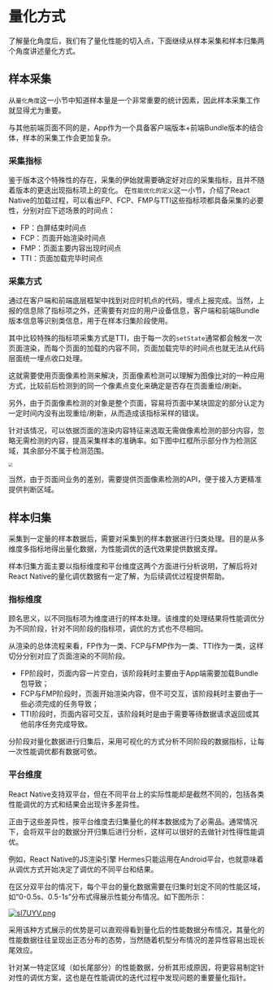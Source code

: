 # 量化方式
了解量化角度后，我们有了量化性能的切入点，下面继续从样本采集和样本归集两个角度讲述量化方式。

## 样本采集
从`量化角度`这一小节中知道样本量是一个非常重要的统计因素，因此样本采集工作就显得尤为重要。

与其他前端页面不同的是，App作为一个具备客户端版本+前端Bundle版本的结合体，样本的采集工作会更加复杂。

### 采集指标
鉴于版本这个特殊性的存在，采集的伊始就需要确定好对应的采集指标，且并不随着版本的更迭出现指标项上的变化。
在`性能优化的定义`这一小节，介绍了React Native的加载过程，可以看出FP、FCP、FMP与TTI这些指标项都具备采集的必要性，分别对应下述场景的时间点：
- FP：白屏结束时间点
- FCP：页面开始渲染时间点
- FMP：页面主要内容出现时间点
- TTI：页面加载完毕时间点

### 采集方式
通过在客户端和前端底层框架中找到对应时机点的代码，埋点上报完成。当然，上报的信息除了指标项之外，还需要有对应的用户设备信息，客户端和前端Bundle版本信息等识别类信息，用于在样本归集阶段使用。

其中比较特殊的指标项采集方式是TTI，由于每一次的`setState`通常都会触发一次页面渲染，而每个页面的加载的内容不同，页面加载完毕的时间点也就无法从代码层面统一埋点收口处理。

这就需要使用页面像素检测来解决，页面像素检测可以理解为图像比对的一种应用方式，比较前后检测到的同一个像素点变化来确定是否存在页面重绘/刷新。

另外，由于页面像素检测的对象是整个页面，容易将页面中某块固定的部分认定为一定时间内没有出现重绘/刷新，从而造成该指标采样的错误。

针对该情况，可以依据页面的渲染内容特征来选取无需做像素检测的部分内容，忽略无需检测的内容，提高采集样本的准确率。如下图中红框所示部分作为检测区域，其余部分不属于检测范围。

<img src="https://s3.ax1x.com/2021/01/22/sI6Or8.png" style="zoom:50%" />

当然，由于页面间业务的差别，需要提供页面像素检测的API，便于接入方更精准提供判断区域。

## 样本归集
采集到一定量的样本数据后，需要对采集到的样本数据进行归类处理。目的是从多维度多指标地得出量化数据，为性能调优的迭代效果提供数据支撑。

样本归集方面主要以指标维度和平台维度这两个方面进行分析说明，了解后将对React Native的量化调优数据有一定了解，为后续调优过程提供帮助。

### 指标维度
顾名思义，以不同指标项为维度进行的样本处理。该维度的处理结果将性能调优分为不同阶段，针对不同阶段的指标项，调优的方式也不尽相同。

从渲染的总体流程来看，FP作为一类、FCP与FMP作为一类、TTI作为一类，这样切分分别对应了页面渲染的不同阶段。

- FP阶段时，页面内容一片空白，该阶段耗时主要由于App端需要加载Bundle包导致；
- FCP与FMP阶段时，页面开始渲染内容，但不可交互，该阶段耗时主要由于一些必须完成的任务导致；
- TTI阶段时，页面内容可交互，该阶段耗时是由于需要等待数据请求返回或其他前序任务完成导致。

分阶段对量化数据进行归集后，采用可视化的方式分析不同阶段的数据指标，让每一次性能调优都有数据可依。

### 平台维度
React Native支持双平台，但在不同平台上的实际性能却是截然不同的，包括各类性能调优的方式和结果会出现许多差异性。

正由于这些差异性，按平台维度去归集量化的样本数据成为了必需品。通常情况下，会将双平台的数据分开归集后进行分析，这样可以很好的去做针对性得性能调优。

例如，React Native的JS渲染引擎 Hermes只能运用在Android平台，也就意味着从调优方式开始决定了调优的不同平台和结果。

在区分双平台的情况下，每个平台的量化数据需要在归集时划定不同的性能区域，如“0-0.5s、0.5-1s”分布式得展示性能分布情况。如下图所示：

[![sI7UYV.png](https://s3.ax1x.com/2021/01/22/sI7UYV.png)](https://imgchr.com/i/sI7UYV)

采用该种方式展示的优势是可以直观得看到量化后的性能数据分布情况，其量化的性能数据往往呈现出正态分布的态势，当然随着机型分布情况的差异性容易出现长尾效应。

针对某一特定区域（如长尾部分）的性能数据，分析其形成原因，将更容易制定针对性的调优方案，这也是在性能调优的迭代过程中发现问题的重要量化指针。